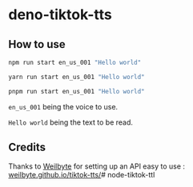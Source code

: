 # deno-tiktok-tts

## How to use

```bash
npm run start en_us_001 "Hello world"
```
```bash
yarn run start en_us_001 "Hello world"
```
```bash
pnpm run start en_us_001 "Hello world"
```

`en_us_001` being the voice to use.

`Hello world` being the text to be read.

## Credits
Thanks to [Weilbyte](https://github.com/Weilbyte) for setting up an API easy to use : [weilbyte.github.io/tiktok-tts/](weilbyte.github.io/tiktok-tts/)# node-tiktok-ttl
